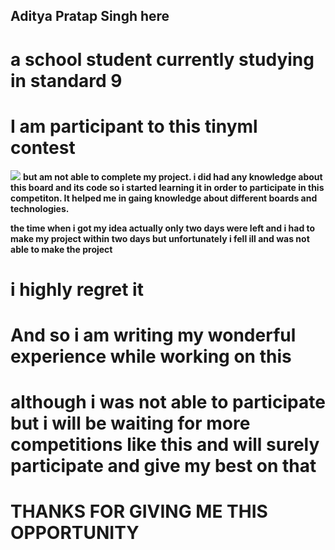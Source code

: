 ## Aditya Pratap Singh here
# a school student currently studying in standard 9

# I am participant to this tinyml contest
<img src="https://storage.googleapis.com/gweb-experiments.appspot.com/9421-TinyML_Contest_Header_v_001.jpg"> <b>
but am not able to complete my project.
i did had any knowledge about this board and its code so i started learning it
in order to participate in this competiton. It helped me in gaing knowledge about different boards and technologies.</b> <b>

the time when i got my idea actually only two days were left and i had to make my project within two days
but unfortunately i fell ill and was not able to make the project</b>
# i highly regret it
# And so i am writing my wonderful experience while working on this 
# although i was not able to participate but i will be waiting for more competitions like this and will surely participate and give my best on that
# THANKS FOR GIVING ME THIS OPPORTUNITY

